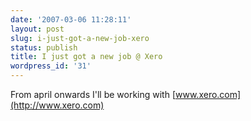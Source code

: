 ```yaml
---
date: '2007-03-06 11:28:11'
layout: post
slug: i-just-got-a-new-job-xero
status: publish
title: I just got a new job @ Xero
wordpress_id: '31'
---
```


From april onwards I'll be working with [www.xero.com](http://www.xero.com)
